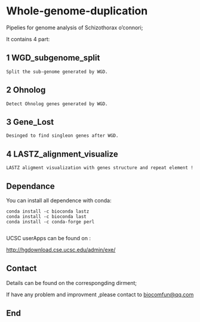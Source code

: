
# Whole-genome-duplication


Pipelies for genome analysis of Schizothorax o’connori;


It contains 4 part:


  ## 1  WGD_subgenome_split

    Split the sub-genome generated by WGD.

  ## 2  Ohnolog

    Detect Ohnolog genes generated by WGD.

  ## 3 Gene_Lost

    Desinged to find singleon genes after WGD.

  ## 4 LASTZ_alignment_visualize

    LASTZ aligment visualization with genes structure and repeat element ! 


## Dependance

  You can install all dependence with conda:
  
  ```
  conda install -c bioconda lastz
  conda install -c bioconda last
  conda install -c conda-forge perl
   
  ```

UCSC userApps can be found on :

http://hgdownload.cse.ucsc.edu/admin/exe/


## Contact

  Details can be found on the correspongding dirment;

  If have any problem and improvment ,please contact to biocomfun@qq.com


## End





